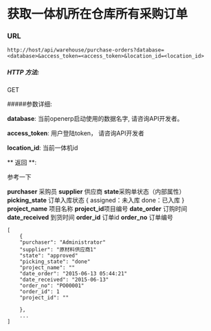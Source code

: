 # 获取一体机所在仓库所有采购订单

### URL

`http://host/api/warehouse/purchase-orders?database=<database>&access_token=<access_token>&location_id=<location_id>`

##### HTTP 方法:
GET

#####参数详细:

**database**: 当前openerp启动使用的数据名字, 请咨询API开发者。

**access_token**:  用户登陆token， 请咨询API开发者

**location_id**: 当前一体机id

** 返回 **:

参考一下

**purchaser** 采购员
**supplier** 供应商
**state**采购单状态（内部属性）
**picking_state** 订单入库状态
{
  assigned：未入库
  done：已入库
}
**project_name** 项目名称
**project_id**项目编号
**date_order** 订购时间
**date_received** 到货时间
**order_id** 订单id
**order_no** 订单编号

```
[
    {
    "purchaser": "Administrator"
    "supplier": "原材料供应商1"
    "state": "approved"
    "picking_state": "done"
    "project_name": ""
    "date_order": "2015-06-13 05:44:21"
    "date_received": "2015-06-13"
    "order_no": "PO00001"
    "order_id": 1
    "project_id": ""

    },
    ...
]

```

